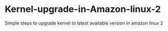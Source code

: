 # Kernel-upgrade-in-Amazon-linux-2
Simple steps to upgrade kernel to latest available version in amazon linux 2
